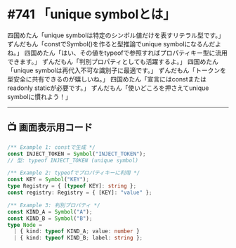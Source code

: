 # #741 「unique symbolとは」

四国めたん「unique symbolは特定のシンボル値だけを表すリテラル型です。」
ずんだもん「constでSymbol()を作ると型推論でunique symbolになるんだよね。」
四国めたん「はい、その値をtypeofで参照すればプロパティキー型に流用できます。」
ずんだもん「判別プロパティとしても活躍するよ。」
四国めたん「unique symbolは再代入不可な識別子に最適です。」
ずんだもん「トークンを型安全に共有できるのが嬉しいね。」
四国めたん「宣言にはconstまたはreadonly staticが必要です。」
ずんだもん「使いどころを押さえてunique symbolに慣れよう！」

---

## 📺 画面表示用コード

```typescript
/** Example 1: constで生成 */
const INJECT_TOKEN = Symbol("INJECT_TOKEN");
// 型: typeof INJECT_TOKEN (unique symbol)

/** Example 2: typeofでプロパティキーに利用 */
const KEY = Symbol("KEY");
type Registry = { [typeof KEY]: string };
const registry: Registry = { [KEY]: "value" };

/** Example 3: 判別プロパティ */
const KIND_A = Symbol("A");
const KIND_B = Symbol("B");
type Node =
  | { kind: typeof KIND_A; value: number }
  | { kind: typeof KIND_B; label: string };
```
